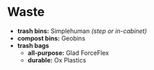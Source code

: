 # Waste

- **trash bins:** Simplehuman *(step or in-cabinet)*
- **compost bins:** Geobins
- **trash bags** 
	- **all-purpose:** Glad ForceFlex 
	- **durable:** Ox Plastics